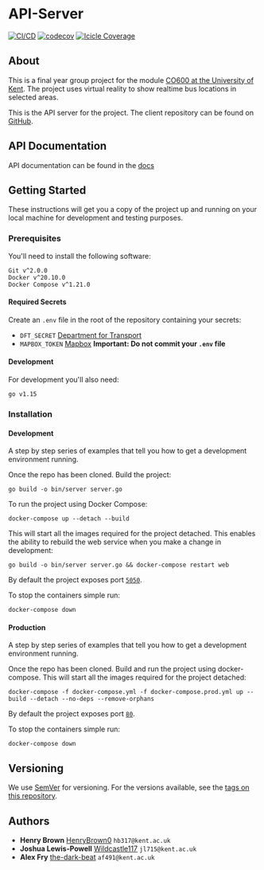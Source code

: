 # API-Server

[![CI/CD](https://github.com/University-of-Kent-VR-Transport/api-server/actions/workflows/continuous-integration-and-delivery.yml/badge.svg?branch=master)](https://github.com/University-of-Kent-VR-Transport/api-server/actions/workflows/continuous-integration-and-delivery.yml)
[![codecov](https://codecov.io/gh/University-of-Kent-VR-Transport/api-server/branch/master/graph/badge.svg?token=PL3PK3N5RC)](https://codecov.io/gh/University-of-Kent-VR-Transport/api-server)
[![Icicle Coverage](https://codecov.io/gh/University-of-Kent-VR-Transport/api-server/branch/master/graphs/icicle.svg?token=PL3PK3N5RC)](https://app.codecov.io/gh/University-of-Kent-VR-Transport/api-server/branch/master)

## About

This is a final year group project for the module
[CO600 at the University of Kent](https://www.kent.ac.uk/courses/modules/module/CO600).
The project uses virtual reality to show realtime bus locations in selected
areas.

This is the API server for the project. The client repository can be found on
[GitHub](https://github.com/University-of-Kent-VR-Transport/vr-client).

## API Documentation
API documentation can be found in the [docs](./docs)

## Getting Started

These instructions will get you a copy of the project up and running on your
local machine for development and testing purposes.

### Prerequisites

You'll need to install the following software:

```
Git v^2.0.0
Docker v^20.10.0
Docker Compose v^1.21.0
```

#### Required Secrets
Create an `.env` file in the root of the repository containing your secrets:
- `DFT_SECRET` [Department for Transport](https://data.bus-data.dft.gov.uk/account/settings/)
- `MAPBOX_TOKEN` [Mapbox](https://account.mapbox.com/access-tokens)
**Important: Do not commit your `.env` file**

#### Development

For development you'll also need:
```
go v1.15
```

### Installation

#### Development
A step by step series of examples that tell you how to get a development
environment running.

Once the repo has been cloned. Build the project:
```
go build -o bin/server server.go
```

To run the project using Docker Compose:

```
docker-compose up --detach --build
```

This will start all the images required for the project detached. This enables
the ability to rebuild the web service when you make a change in development:

```
go build -o bin/server server.go && docker-compose restart web
```

By default the project exposes port [`5050`](http://localhost:5050/).

To stop the containers simple run:

```
docker-compose down
```

#### Production
A step by step series of examples that tell you how to get a development
environment running.

Once the repo has been cloned. Build and run the project using docker-compose.
This will start all the images required for the project detached:

```
docker-compose -f docker-compose.yml -f docker-compose.prod.yml up --build --detach --no-deps --remove-orphans
```

By default the project exposes port [`80`](http://localhost:80/).

To stop the containers simple run:

```
docker-compose down
```

## Versioning

We use [SemVer](https://semver.org/) for versioning. For the versions available,
see the
[tags on this repository](https://github.com/University-of-Kent-VR-Transport/vr-client/tags).

## Authors

* **Henry Brown** [HenryBrown0](https://github.com/HenryBrown0) `hb317@kent.ac.uk`
* **Joshua Lewis-Powell** [Wildcastle117](https://github.com/Wildcastle117) `jl715@kent.ac.uk`
* **Alex Fry** [the-dark-beat](https://github.com/the-dark-beat) `af491@kent.ac.uk`
